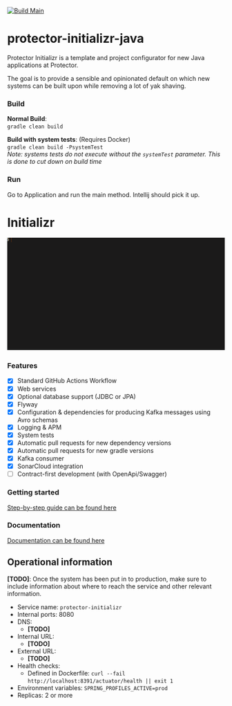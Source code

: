 [comment]: # (INITIALIZR:INITIALIZR-DEMO)

[![Build Main](https://github.com/protectorinsurance/protector-initializr-java/actions/workflows/gradle-main.yml/badge.svg)](https://github.com/protectorinsurance/protector-initializr-java/actions/workflows/gradle-main.yml)

[comment]: # (INITIALIZR:INITIALIZR-DEMO)

# protector-initializr-java

[comment]: # (INITIALIZR:INITIALIZR-DEMO)

Protector Initializr is a template and project configurator for new Java applications at Protector.

The goal is to provide a sensible and opinionated default on which new systems can be built upon while removing a lot of yak shaving. 

[comment]: # (INITIALIZR:INITIALIZR-DEMO)

### Build

**Normal Build**:  
`gradle clean build`

**Build with system tests**: (Requires Docker)  
`gradle clean build -PsystemTest`  
_Note: systems tests do not execute without the `systemTest` parameter. This is done to cut down on build time_

### Run

Go to Application and run the main method. Intellij should pick it up.

[comment]: # (INITIALIZR:INITIALIZR-DEMO)

# Initializr

![](initializr-script-demo.gif)

### Features

- [x] Standard GitHub Actions Workflow
- [x] Web services
- [x] Optional database support (JDBC or JPA)
- [x] Flyway
- [x] Configuration & dependencies for producing Kafka messages using Avro schemas
- [x] Logging & APM
- [x] System tests
- [x] Automatic pull requests for new dependency versions
- [x] Automatic pull requests for new gradle versions
- [x] Kafka consumer
- [x] SonarCloud integration
- [ ] Contract-first development (with OpenApi/Swagger)

### Getting started

[Step-by-step guide can be found here](https://github.com/protectorinsurance/protector-initializr-java/wiki/Getting-started)

### Documentation

[Documentation can be found here](https://github.com/protectorinsurance/protector-initializr-java/wiki)

[comment]: # (INITIALIZR:INITIALIZR-DEMO)

## Operational information

__[TODO]__: Once the system has been put in to production, make sure to
include information about where to reach the service and other relevant
information.

* Service name: `protector-initializr`
* Internal ports: 8080
* DNS:
  * __[TODO]__
* Internal URL:
  * __[TODO]__
* External URL:
  * __[TODO]__
* Health checks:
  * Defined in Dockerfile: `curl --fail http://localhost:8391/actuator/health || exit 1`
* Environment variables: `SPRING_PROFILES_ACTIVE=prod`
* Replicas: 2 or more
